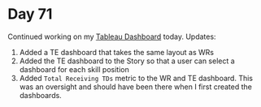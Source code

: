 # Day 71
Continued working on my [Tableau Dashboard](https://public.tableau.com/app/profile/sergio.fidanli/viz/2022NFLSeasonSummaryWeeks1-16/Summary?publish=yes) today. Updates:

1. Added a TE dashboard that takes the same layout as WRs
2. Added the TE dashboard to the Story so that a user can select a dashboard for each skill position
3. Added `Total Receiving TDs` metric to the WR and TE dashboard. This was an oversight and should have been there when I first created the dashboards.